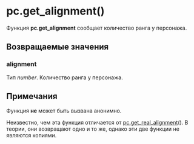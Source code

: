 # pc.get_alignment()
Функция **pc.get_alignment** сообщает количество ранга у персонажа.

## Возвращаемые значения
### alignment
Тип *number*. Количество ранга у персонажа.

## Примечания
Функция **не** может быть вызвана анонимно.

Неизвестно, чем эта функция отличается от [pc.get_real_alignment](../pc/pc.get_real_alignment.md)(). В теории, они возвращают одно и то же, однако эти две функции не являются копиями.